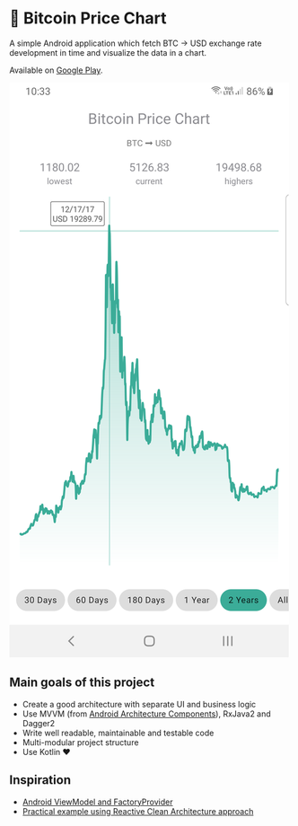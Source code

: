 :rocket: Bitcoin Price Chart
===================

A simple Android application which fetch BTC -> USD exchange rate development in time and visualize the data in a chart.

Available on [Google Play](https://play.google.com/store/apps/details?id=cz.begera.bitcoin_price_chart).

![Screenshot](/screenshots/device-2019-04-08-103333.png?raw=true)

Main goals of this project
--------------------------
- Create a good architecture with separate UI and business logic
- Use MVVM (from [Android Architecture Components](https://developer.android.com/topic/libraries/architecture/index.html)), RxJava2 and Dagger2
- Write well readable, maintainable and testable code
- Multi-modular project structure
- Use Kotlin :heart:

Inspiration
-----------
- [Android ViewModel and FactoryProvider](https://medium.com/@marco_cattaneo/android-viewmodel-and-factoryprovider-good-way-to-manage-it-with-dagger-2-d9e20a07084c)
- [Practical example using Reactive Clean Architecture approach](https://medium.com/insiden26/practical-example-using-reactive-clean-architecture-approach-8a2436ea76b4)
